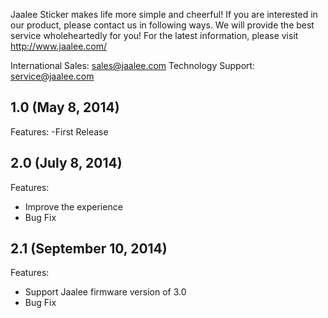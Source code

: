 Jaalee Sticker makes life more simple and cheerful! If you are interested in our product, please contact us in following ways. We will provide the best service wholeheartedly for you!
For the latest information, please visit http://www.jaalee.com/

International Sales: sales@jaalee.com
Technology Support: service@jaalee.com

## 1.0 (May 8, 2014)
Features:
 -First Release

## 2.0 (July 8, 2014)
Features:
 - Improve the experience
 - Bug Fix

## 2.1 (September 10, 2014)
Features:
 - Support Jaalee firmware version of 3.0
 - Bug Fix
